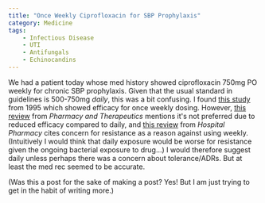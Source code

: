 ```yaml
---
title: "Once Weekly Ciprofloxacin for SBP Prophylaxis"
category: Medicine
tags:
    - Infectious Disease
    - UTI
    - Antifungals
    - Echinocandins
---
```


We had a patient today whose med history showed ciprofloxacin 750mg PO weekly for
chronic SBP prophylaxis. Given that the usual standard in guidelines is 500-750mg _daily_,
this was a bit confusing. I found [this study](https://www.ncbi.nlm.nih.gov/pubmed/7557868)
from 1995 which showed efficacy for once weekly dosing. However, [this review](https://www.ncbi.nlm.nih.gov/pubmed/7557868)
from _Pharmacy and Therapeutics_ mentions it's not preferred due to reduced
efficacy compared to daily, and [this review](https://www.ncbi.nlm.nih.gov/pmc/articles/PMC4686472/)
from _Hospital Pharmacy_ cites concern for resistance as a reason against using
weekly. (Intuitively I would think that daily exposure would be worse for
resistance given the ongoing bacterial exposure to drug...) I would therefore
suggest daily unless perhaps there was a concern about tolerance/ADRs. But at
least the med rec seemed to be accurate.

(Was this a post for the sake of making a post? Yes! But I am just trying to
get in the habit of writing more.)


